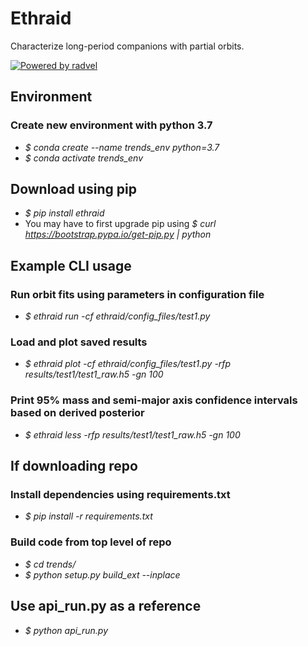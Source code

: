 
# Ethraid

Characterize long-period companions with partial orbits.

[![Powered by radvel](https://img.shields.io/badge/powered_by-radvel-EB5368.svg?style=flat)](https://radvel.readthedocs.io/en/latest/)

## Environment
### Create new environment with python 3.7
- *\$ conda create --name trends_env python=3.7*
- *\$ conda activate trends_env*

## Download using pip
- *\$ pip install ethraid*
- You may have to first upgrade pip using *\$ curl https://bootstrap.pypa.io/get-pip.py | python*

## Example CLI usage
### Run orbit fits using parameters in configuration file
- *\$ ethraid run -cf ethraid/config_files/test1.py*
### Load and plot saved results
- *\$ ethraid plot -cf ethraid/config_files/test1.py -rfp results/test1/test1_raw.h5 -gn 100*
### Print 95\% mass and semi-major axis confidence intervals based on derived posterior
- *\$ ethraid less -rfp results/test1/test1_raw.h5 -gn 100*

## If downloading repo
### Install dependencies using requirements.txt 
- *\$ pip install -r requirements.txt*

### Build code from top level of repo
- *\$ cd trends/*
- *\$ python setup.py build_ext --inplace*

## Use api_run.py as a reference
- *\$ python api_run.py*
